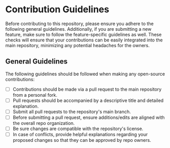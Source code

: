 # Contribution Guidelines

Before contributing to this repository, please ensure you adhere to the following general guidelines. Additionally, if you are submitting a new feature, make sure to follow the feature-specific guidelines as well. These checks will ensure that your contributions can be easily integrated into the main repository, minimizing any potential headaches for the owners.

## General Guidelines

The following guidelines should be followed when making any open-source contributions:

- [ ] Contributions should be made via a pull request to the main repository from a personal fork.
- [ ] Pull requests should be accompanied by a descriptive title and detailed explanation.
- [ ] Submit all pull requests to the repository's main branch.
- [ ] Before submitting a pull request, ensure additions/edits are aligned with the overall repo organization.
- [ ] Be sure changes are compatible with the repository's license.
- [ ] In case of conflicts, provide helpful explanations regarding your proposed changes so that they can be approved by repo owners.